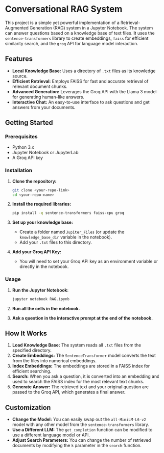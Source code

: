 # Conversational RAG System

This project is a simple yet powerful implementation of a Retrieval-Augmented Generation (RAG) system in a Jupyter Notebook. The system can answer questions based on a knowledge base of text files. It uses the `sentence-transformers` library to create embeddings, `faiss` for efficient similarity search, and the `groq` API for language model interaction.

## Features

* **Local Knowledge Base:** Uses a directory of `.txt` files as its knowledge source.
* **Efficient Retrieval:** Employs FAISS for fast and accurate retrieval of relevant document chunks.
* **Advanced Generation:** Leverages the Groq API with the Llama 3 model for generating human-like answers.
* **Interactive Chat:** An easy-to-use interface to ask questions and get answers from your documents.

## Getting Started

### Prerequisites

* Python 3.x
* Jupyter Notebook or JupyterLab
* A Groq API key

### Installation

1.  **Clone the repository:**
    ```bash
    git clone <your-repo-link>
    cd <your-repo-name>
    ```

2.  **Install the required libraries:**
    ```bash
    pip install -q sentence-transformers faiss-cpu groq
    ```

3.  **Set up your knowledge base:**
    * Create a folder named `Jupiter_Files` (or update the `knowledge_base_dir` variable in the notebook).
    * Add your `.txt` files to this directory.

4.  **Add your Groq API Key:**
    * You will need to set your Groq API key as an environment variable or directly in the notebook.

### Usage

1.  **Run the Jupyter Notebook:**
    ```bash
    jupyter notebook RAG.ipynb
    ```

2.  **Run all the cells in the notebook.**

3.  **Ask a question in the interactive prompt at the end of the notebook.**

## How It Works

1.  **Load Knowledge Base:** The system reads all `.txt` files from the specified directory.
2.  **Create Embeddings:** The `SentenceTransformer` model converts the text from the files into numerical embeddings.
3.  **Index Embeddings:** The embeddings are stored in a FAISS index for efficient searching.
4.  **Search:** When you ask a question, it is converted into an embedding and used to search the FAISS index for the most relevant text chunks.
5.  **Generate Answer:** The retrieved text and your original question are passed to the Groq API, which generates a final answer.

## Customization

* **Change the Model:** You can easily swap out the `all-MiniLM-L6-v2` model with any other model from the `sentence-transformers` library.
* **Use a Different LLM:** The `get_completion` function can be modified to use a different language model or API.
* **Adjust Search Parameters:** You can change the number of retrieved documents by modifying the `k` parameter in the `search` function.
